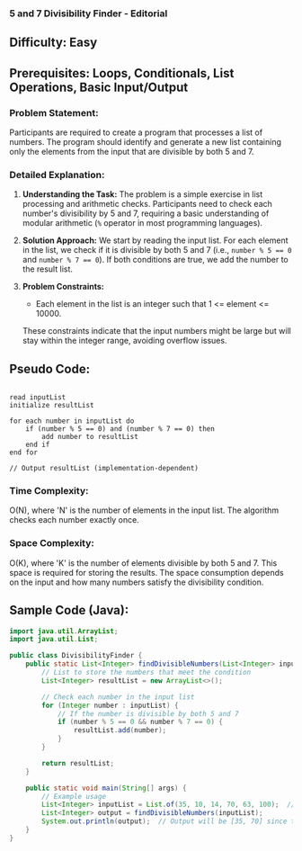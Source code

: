 ### **5 and 7 Divisibility Finder - Editorial**

## Difficulty: Easy

## Prerequisites: Loops, Conditionals, List Operations, Basic Input/Output

### Problem Statement:
Participants are required to create a program that processes a list of numbers. The program should identify and generate a new list containing only the elements from the input that are divisible by both 5 and 7.

### Detailed Explanation:

1. **Understanding the Task:**
   The problem is a simple exercise in list processing and arithmetic checks. Participants need to check each number's divisibility by 5 and 7, requiring a basic understanding of modular arithmetic (`%` operator in most programming languages).

2. **Solution Approach:**
   We start by reading the input list. For each element in the list, we check if it is divisible by both 5 and 7 (i.e., `number % 5 == 0` and `number % 7 == 0`). If both conditions are true, we add the number to the result list.

3. **Problem Constraints:**
   - Each element in the list is an integer such that 1 <= element <= 10000.
   
   These constraints indicate that the input numbers might be large but will stay within the integer range, avoiding overflow issues.

## Pseudo Code:

<pre><code>
read inputList
initialize resultList

for each number in inputList do
    if (number % 5 == 0) and (number % 7 == 0) then
        add number to resultList
    end if
end for

// Output resultList (implementation-dependent)
</code></pre>

### Time Complexity:
O(N), where 'N' is the number of elements in the input list. The algorithm checks each number exactly once.

### Space Complexity:
O(K), where 'K' is the number of elements divisible by both 5 and 7. This space is required for storing the results. The space consumption depends on the input and how many numbers satisfy the divisibility condition.

## Sample Code (Java):

```java
import java.util.ArrayList;
import java.util.List;

public class DivisibilityFinder {
    public static List<Integer> findDivisibleNumbers(List<Integer> inputList) {
        // List to store the numbers that meet the condition
        List<Integer> resultList = new ArrayList<>();

        // Check each number in the input list
        for (Integer number : inputList) {
            // If the number is divisible by both 5 and 7
            if (number % 5 == 0 && number % 7 == 0) {
                resultList.add(number);
            }
        }

        return resultList;
    }

    public static void main(String[] args) {
        // Example usage
        List<Integer> inputList = List.of(35, 10, 14, 70, 63, 100);  // A sample input list
        List<Integer> output = findDivisibleNumbers(inputList);
        System.out.println(output);  // Output will be [35, 70] since these are divisible by both 5 and 7
    }
}
